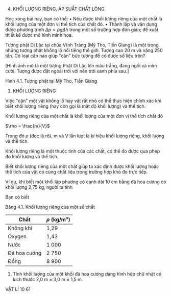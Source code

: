 4. KHỐI LƯỢNG RIÊNG, ÁP SUẤT CHẤT LỎNG

Học xong bài này, bạn có thể:
• Nêu được khối lượng riêng của một chất là khối lượng của một đơn vị thể tích của chất đó.
• Thành lập và vận dụng được phương trình $\Delta p = \rho g\Delta h$ trong một số trường hợp đơn giản; đề xuất thiết kế được mô hình minh họa.

Tượng phật Di Lặc tại chùa Vĩnh Tràng (Mỹ Tho, Tiền Giang) là một trong những tượng phật khổng lồ nổi tiếng thế giới. Tượng cao 20 m và nặng 250 tấn. Có loại cân nào giúp "cân" bức tượng để có được số liệu trên?

[Hình ảnh mô tả một tượng Phật Di Lặc lớn màu trắng, đang ngồi và mỉm cười. Tượng được đặt ngoài trời với nền trời xanh phía sau.]

Hình 4.1. Tượng phật tại Mỹ Tho, Tiền Giang

1. KHỐI LƯỢNG RIÊNG

Việc "cân" một vật khổng lồ hay vật rất nhỏ có thể thực hiện chính xác khi biết khối lượng riêng (hay còn gọi là mật độ khối lượng) và thể tích.

Khối lượng riêng của một chất là khối lượng của một đơn vị thể tích chất đó

$\rho = \frac{m}{V}$

Trong đó $\rho$ (đọc là rô), m và V lần lượt là kí hiệu khối lượng riêng, khối lượng và thể tích.

Khối lượng riêng là một thuộc tính của các chất, có thể đo được qua phép đo khối lượng và thể tích.

Biết khối lượng riêng của một chất giúp ta xác định được khối lượng hoặc thể tích của vật có cùng chất liệu trong trường hợp khó đo trực tiếp.

Ví dụ, khi biết một khối lập phương có cạnh dài 10 cm bằng đá hoa cương có khối lượng 2,75 kg, người ta tính

Bạn có biết

Bảng 4.1. Khối lượng riêng của một số chất

Chất | $\rho$ (kg/m³)
--- | ---
Không khí | 1,29
Oxygen | 1,43
Nước | 1 000
Đá hoa cương | 2 750
Đồng | 8 900

1. Tính khối lượng của một khối đá hoa cương dạng hình hộp chữ nhật có kích thước 2,0 m × 3,0 m × 1,5 m.

VẬT LÍ 10 61